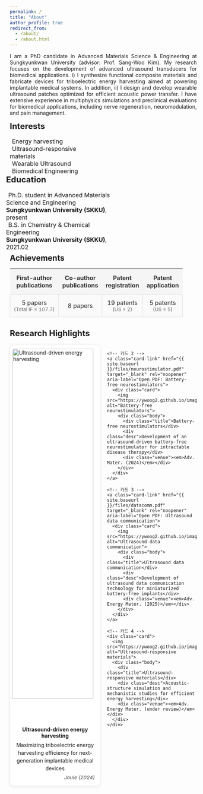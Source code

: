 ```yaml
---
permalink: /
title: "About"
author_profile: true
redirect_from: 
  - /about/
  - /about.html
---
```

<p style="text-align: justify;">
I am a PhD candidate in Advanced Materials Science & Engineering at Sungkyunkwan University (advisor: Prof. <a href="https://scholar.google.com/citations?user=qCyU-VoAAAAJ&hl=en">Sang-Woo Kim</a>).
My research focuses on the development of advanced ultrasound transducers for biomedical applications. 
i) I synthesize functional composite materials and fabricate devices for triboelectric energy harvesting aimed at powering implantable medical systems. 
In addition, ii) I design and develop wearable ultrasound patches optimized for efficient acoustic power transfer. 
I have extensive experience in multiphysics simulations and preclinical evaluations for biomedical applications, including nerve regeneration, neuromodulation, and pain management.
</p>

<div style="display: flex; justify-content: flex-start; flex-wrap: wrap;">
  <div style="flex: 1; min-width: 250px; max-width: 45%; margin-right: 20px;">
    <h2 style="font-size: 22px; margin-top: 0;">Interests</h2>
    <ul style="list-style-type: none; padding-left: 0; margin: 0; font-size: 16px;">
      <li><i class="fas fa-book" style="margin-right: 6px;"></i> Energy harvesting</li>
      <li><i class="fas fa-book" style="margin-right: 6px;"></i> Ultrasound-responsive materials</li>
      <li><i class="fas fa-book" style="margin-right: 6px;"></i> Wearable Ultrasound</li>
      <li><i class="fas fa-book" style="margin-right: 6px;"></i> Biomedical Engineering</li>
    </ul>
  </div>

  <div style="flex: 1; min-width: 300px; max-width: 50%; margin-left: -10px;">
    <h2 style="font-size: 22px; margin-top: 0;">Education</h2>
    <ul style="list-style-type: none; padding-left: 0; margin: 0; font-size: 16px;">
      <li><i class="fas fa-graduation-cap" style="margin-right: 6px;"></i>
        Ph.D. student in Advanced Materials Science and Engineering<br>
        <strong>Sungkyunkwan University (SKKU)</strong>, present
      </li>
      <li><i class="fas fa-graduation-cap" style="margin-right: 6px;"></i>
        B.S. in Chemistry & Chemical Engineering<br>
        <strong>Sungkyunkwan University (SKKU)</strong>, 2021.02
      </li>
    </ul>
  </div>
</div>

<!-- Achievements Section -->
<div style="margin-top: -22px; max-width: 960px; margin-left:auto; margin-right:auto;"> <!-- 중앙 정렬 + 폭 제한 -->
  <h2 style="margin-bottom:10px; text-align:left;">Achievements</h2>

  <div class="achievements">
    <table>
      <thead>
        <tr>
          <th>First-author<br>publications</th>
          <th>Co-author<br>publications</th>
          <th>Patent<br>registration</th>
          <th>Patent<br>application</th>
        </tr>
      </thead>
      <tbody>
        <tr>
          <td>5 papers<br><small>(Total IF = 107.7)</small></td>
          <td>8 papers</td>
          <td>19 patents<br><small>(US = 2)</small></td>
          <td>5 patents<br><small>(US = 5)</small></td>
        </tr>
      </tbody>
    </table>
  </div>
</div>

<!-- Research Highlights Section -->
<div style="max-width: 960px; margin: 30px auto 0 auto;"> <!-- Achievements 폭과 동일 -->
  <h2 id="highlights" style="margin-top: 10px; font-size: 22px;">Research Highlights</h2>

  <div class="research-highlights">
    <!-- 카드 1 -->
    <a class="card-link" href="{{ site.baseurl }}/files/harvesting.pdf" target="_blank" rel="noopener" aria-label="Open PDF: Ultrasound-driven energy harvesting">
      <div class="card">
        <img src="https://ywoog2.github.io/images/1.png" alt="Ultrasound-driven energy harvesting">
        <div class="body">
          <div class="title">Ultrasound-driven energy harvesting</div>
          <div class="desc">Maximizing triboelectric energy harvesting efficiency for next-generation implantable medical devices</div>
          <div class="venue"><em>Joule (2024)</em></div>
        </div>
      </div>
    </a>

    <!-- 카드 2 -->
    <a class="card-link" href="{{ site.baseurl }}/files/neurostimulator.pdf" target="_blank" rel="noopener" aria-label="Open PDF: Battery-free neurostimulators">
      <div class="card">
        <img src="https://ywoog2.github.io/images/2.png" alt="Battery-free neurostimulators">
        <div class="body">
          <div class="title">Battery-free neurostimulators</div>
          <div class="desc">Development of an ultrasound-driven battery-free neurostimulator for intractable disease therapy</div>
          <div class="venue"><em>Adv. Mater. (2024)</em></div>
        </div>
      </div>
    </a>

    <!-- 카드 3 -->
    <a class="card-link" href="{{ site.baseurl }}/files/datacomm.pdf" target="_blank" rel="noopener" aria-label="Open PDF: Ultrasound data communication">
      <div class="card">
        <img src="https://ywoog2.github.io/images/3.png" alt="Ultrasound data communication"> 
        <div class="body">
          <div class="title">Ultrasound data communication</div>
          <div class="desc">Development of ultrasound data communication technology for miniaturized battery-free implants</div>
          <div class="venue"><em>Adv. Energy Mater. (2025)</em></div>
        </div>
      </div>
    </a>

    <!-- 카드 4 -->
    <div class="card">
      <img src="https://ywoog2.github.io/images/4.png" alt="Ultrasound-responsive materials">
      <div class="body">
        <div class="title">Ultrasound-responsive materials</div>
        <div class="desc">Acoustic-structure simulation and mechanistic studies for efficient energy harvesting</div>
        <div class="venue"><em>Adv. Energy Mater. (under review)</em></div>
      </div>
    </div>
  </div>
</div>

<style>
/* ====== Achievements 표 스타일 ====== */
.achievements table {
  width: 100%;
  border-collapse: collapse;
  font-size: 16px;
}
.achievements thead th {
  background: #f5f5f5;
  color: #333;
  padding: 14px 10px;
  text-align: center !important;
  vertical-align: middle !important;
}
.achievements tbody td {
  background: #fafafa;
  color: #222;
  padding: 12px 10px;
  text-align: center !important;
  vertical-align: middle !important;
  border: 1px solid #ddd;
}
.achievements tbody td small { color: #666; }

/* 다크 모드 */
@media (prefers-color-scheme: dark) {
  .achievements thead th {
    background: #444;
    color: #fff;
  }
  .achievements tbody td {
    background: #2b2b2b;
    color: #f5f5f5;
    border: 1px solid #555;
  }
  .achievements tbody td small {
    color: #ccc;
  }
}

/* ===== Research Highlights 2×2 레이아웃 ===== */
.research-highlights{
  display: grid;
  grid-template-columns: 1fr;   /* 기본: 모바일 1열 */
  gap: 20px;
}

/* 데스크톱(폭 넉넉할 때) 2열로 */
@media (min-width: 860px){
  .research-highlights{
    grid-template-columns: repeat(2, 1fr); /* 2 × 2 */
  }
}

/* 카드 폭은 그리드 칸에 맞춰 100% */
.card-link{ display:block; text-decoration:none; color:inherit; }
.card{
  width: 100%;
  max-width: none;              /* 개별 최대폭 제한 제거 */
  background:#fff;
  border:1px solid #eee;
  border-radius:10px;
  box-shadow:0 2px 8px rgba(0,0,0,0.08);
  overflow:hidden;
  transition: all 0.25s ease;
}
.card:hover{ box-shadow:0 6px 16px rgba(0,0,0,0.12); transform: translateY(-3px); }
.card img{ width:95%; display:block; margin:10px auto; border-radius:6px; }
.card .body{ padding:10px 14px 14px; }
.card .title{ font-weight:700; text-align:center; margin-top:4px; }
.card .desc{ font-size:14px; color:#555; text-align:center; margin-top:6px; line-height:1.5; }
.card .venue{ font-size:12px; color:#888; text-align:right; margin-top:6px; font-style:italic; }

/* 다크 모드 */
@media (prefers-color-scheme: dark){
  .card{ background:#2b2b2b; border:1px solid #555; }
  .card .title{ color:#fff; }
  .card .desc{ color:#ccc; }
  .card .venue{ color:#aaa; }
}
/* ===== 링크 밑줄 제거 ===== */
a, a:visited, a:hover, a:focus {
  text-decoration: none !important;
  border-bottom: none !important;
  box-shadow: none !important;
}

/* 카드 내부 텍스트 밑줄 제거 */
.card-link,
.card .title,
.card .desc,
.card .venue em,
.card .venue a {
  text-decoration: none !important;
  border-bottom: none !important;
  box-shadow: none !important;
  color: inherit;
}
/* 학술지명(venue)만 살짝 회색으로 */
.card .venue em {
  color: #888;
}
/* 학술지명 스타일 (살짝 강조) */
.card .venue em {
  color: #666;
  font-size: 13.5px; /* 기본보다 약간 큼 */
  font-style: italic;
  font-weight: 500;
}
</style>
